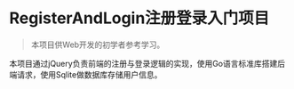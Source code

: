 # RegisterAndLogin注册登录入门项目

>  本项目供Web开发的初学者参考学习。

本项目通过jQuery负责前端的注册与登录逻辑的实现，使用Go语言标准库搭建后端请求，使用Sqlite做数据库存储用户信息。
